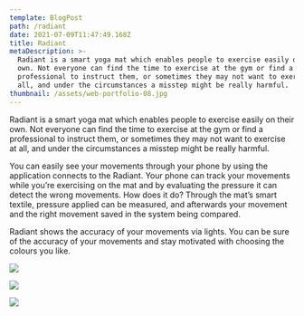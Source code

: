 ```yaml
---
template: BlogPost
path: /radiant
date: 2021-07-09T11:47:49.168Z
title: Radiant
metaDescription: >-
  Radiant is a smart yoga mat which enables people to exercise easily on their
  own. Not everyone can find the time to exercise at the gym or find a
  professional to instruct them, or sometimes they may not want to exercise at
  all, and under the circumstances a misstep might be really harmful. 
thumbnail: /assets/web-portfolio-08.jpg
---
```

Radiant is a smart yoga mat which enables people to exercise easily on their own. Not everyone can find the time to exercise at the gym or find a professional to instruct them, or sometimes they may not want to exercise at all, and under the circumstances a misstep might be really harmful. 

You can easily see your movements through your phone by using the application connects to the Radiant. Your phone can track your movements while you’re exercising on the mat and by evaluating the pressure it can detect the wrong movements. How does it do? Through the mat’s smart textile, pressure applied can be measured, and afterwards your movement and the right movement saved in the system being compared.  

Radiant shows the accuracy of your movements via lights. You can be sure of the accuracy of your movements and stay motivated with choosing the colours you like. 

![](/assets/web-portfolio-05.jpg)

![](/assets/web-portfolio-06.jpg)

![](/assets/web-portfolio-07.jpg)
